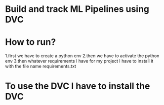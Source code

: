 # Build and track ML Pipelines using DVC

# How to run?

 1.first we have to create a python env
 2.then we have to activate the python env
 3.then whatever requirements I have for my project I have to install it with the file name requirements.txt 

# To use the DVC I have to install the DVC

